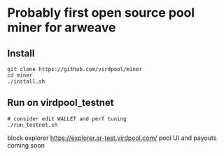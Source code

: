 # Probably first open source pool miner for arweave

## Install

    git clone https://github.com/virdpool/miner
    cd miner
    ./install.sh

## Run on virdpool_testnet

    # consider edit WALLET and perf tuning
    ./run_testnet.sh

block explorer https://explorer.ar-test.virdpool.com/
pool UI and payouts coming soon
